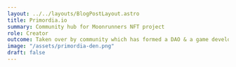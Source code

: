 ```yaml
---
layout: ../../layouts/BlogPostLayout.astro
title: Primordia.io
summary: Community hub for Moonrunners NFT project
role: Creator
outcome: Taken over by community which has formed a DAO & a game development studio.
image: "/assets/primordia-den.png"
draft: false
---
```


